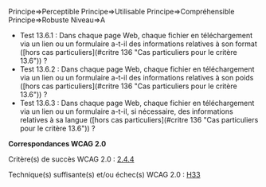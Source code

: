 Principe=>Perceptible
Principe=>Utilisable
Principe=>Compréhensible
Principe=>Robuste
Niveau=>A

*   Test 13.6.1 : Dans chaque page Web, chaque fichier en téléchargement via un lien ou un formulaire a-t-il des informations relatives à son format ([hors cas particuliers](#critre 136 "Cas particuliers pour le critère 13.6")) ?
*   Test 13.6.2 : Dans chaque page Web, chaque fichier en téléchargement via un lien ou un formulaire a-t-il des informations relatives à son poids ([hors cas particuliers](#critre 136 "Cas particuliers pour le critère 13.6")) ?
*   Test 13.6.3 : Dans chaque page Web, chaque fichier en téléchargement via un lien ou un formulaire a-t-il, si nécessaire, des informations relatives à sa langue ([hors cas particuliers](#critre 136 "Cas particuliers pour le critère 13.6")) ?

**Correspondances WCAG 2.0**

Critère(s) de succès WCAG 2.0 : [2.4.4](http://www.w3.org/Translations/WCAG20-fr/#navigation-mechanisms-refs)

Technique(s) suffisante(s) et/ou échec(s) WCAG 2.0 : [H33](http://www.w3.org/TR/WCAG-TECHS/H33.html)
